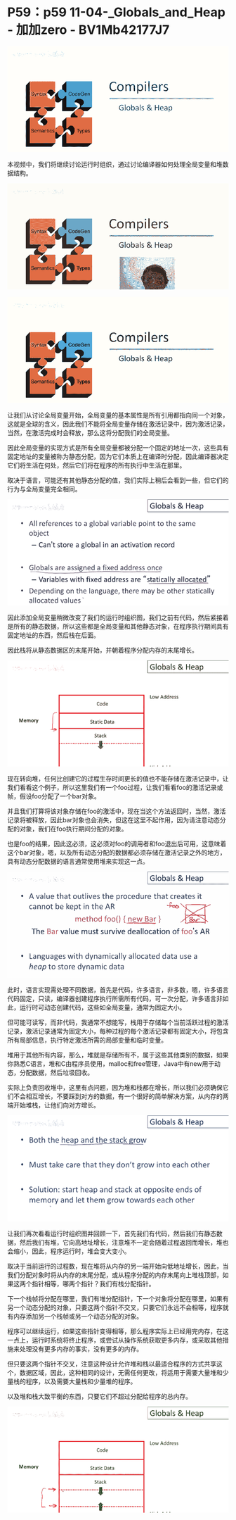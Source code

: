 # P59：p59 11-04-_Globals_and_Heap - 加加zero - BV1Mb42177J7

![](img/42af3b5581617dfe863eb1091327872f_0.png)

本视频中，我们将继续讨论运行时组织，通过讨论编译器如何处理全局变量和堆数据结构。

![](img/42af3b5581617dfe863eb1091327872f_2.png)

![](img/42af3b5581617dfe863eb1091327872f_3.png)

让我们从讨论全局变量开始，全局变量的基本属性是所有引用都指向同一个对象，这就是全球的含义，因此我们不能将全局变量存储在激活记录中，因为激活记录，当然，在激活完成时会释放，那么这将分配我们的全局变量。

因此全局变量的实现方式是所有全局变量都被分配一个固定的地址一次，这些具有固定地址的变量被称为静态分配，因为它们本质上在编译时分配，因此编译器决定它们将生活在何处，然后它们将在程序的所有执行中生活在那里。

取决于语言，可能还有其他静态分配的值，我们实际上稍后会看到一些，但它们的行为与全局变量完全相同。

![](img/42af3b5581617dfe863eb1091327872f_5.png)

因此添加全局变量稍微改变了我们的运行时组织图，我们之前有代码，然后紧接着是所有的静态数据，所以这些都是全局变量和其他静态对象，在程序执行期间具有固定地址的东西，然后栈在后面。

因此栈将从静态数据区的末尾开始，并朝着程序分配内存的末尾增长。

![](img/42af3b5581617dfe863eb1091327872f_7.png)

现在转向堆，任何比创建它的过程生存时间更长的值也不能存储在激活记录中，让我们看看这个例子，所以这里我们有一个foo过程，让我们看看foo的激活记录或帧，假设foo分配了一个bar对象。

并且我们打算将该对象存储在foo的激活中，现在当这个方法返回时，当然，激活记录将被释放，因此bar对象也会消失，但这在这里不起作用，因为请注意动态分配的对象，我们在foo执行期间分配的对象。

也是foo的结果，因此这必须，这必须对foo的调用者和foo退出后可用，这意味着这个bar对象，嗯，以及所有动态分配的数据都必须存储在激活记录之外的地方，具有动态分配数据的语言通常使用堆来实现这一点。



![](img/42af3b5581617dfe863eb1091327872f_9.png)

此时，语言实现需处理不同数据，首先是代码，许多语言，非多数，嗯，许多语言代码固定，只读，编译器创建程序执行所需所有代码，可一次分配，许多语言非如此，运行时可动态创建代码，这些如全局变量，通常为固定大小。

但可能可读写，而非代码，我通常不想能写，栈用于存储每个当前活跃过程的激活记录，激活记录通常为固定大小，每种过程的每个激活记录都有固定大小，将包含所有局部信息，执行特定激活所需的局部变量和临时变量。

堆用于其他所有内容，那么，堆就是存储所有不，属于这些其他类别的数据，如果你熟悉C语言，堆和C由程序员使用，malloc和free管理，Java中有new用于动态，分配数据，然后垃圾回收。

实际上负责回收堆中，这里有点问题，因为堆和栈都在增长，所以我们必须确保它们不会相互增长，不要踩到对方的数据，有一个很好的简单解决方案，从内存的两端开始堆栈，让他们向对方增长。



![](img/42af3b5581617dfe863eb1091327872f_11.png)

让我们再次看看运行时组织图并回顾一下，首先我们有代码，然后我们有静态数据，然后我们有堆，它向高地址增长，注意堆不一定会随着过程返回而增长，堆也会缩小，因此，程序运行时，堆会变大变小。

取决于当前运行的过程数，现在堆将从内存的另一端开始向低地址增长，因此，当我们分配对象时将从内存的末尾分配，或从程序分配的内存末尾向上堆栈顶部，如果这两个指针相等，哪两个指针？我们有栈分配指针。

下一个栈帧将分配在哪里，我们有堆分配指针，下一个对象将分配在哪里，如果有另一个动态分配的对象，只要这两个指针不交叉，只要它们永远不会相等，程序就有内存添加另一个栈帧或另一个动态分配的对象。

程序可以继续运行，如果这些指针变得相等，那么程序实际上已经用完内存，在这一点上，运行时系统将终止程序，或尝试从操作系统获取更多内存，或采取其他措施来处理没有更多内存的事实，没有更多的内存。

但只要这两个指针不交叉，注意这种设计允许堆和栈以最适合程序的方式共享这个，数据区域，因此，这种相同的设计，无需任何更改，将适用于需要大量堆和少量栈的程序，以及需要大量栈和少量堆的程序。

以及堆和栈大致平衡的东西，只要它们不超过分配给程序的总内存。

![](img/42af3b5581617dfe863eb1091327872f_13.png)